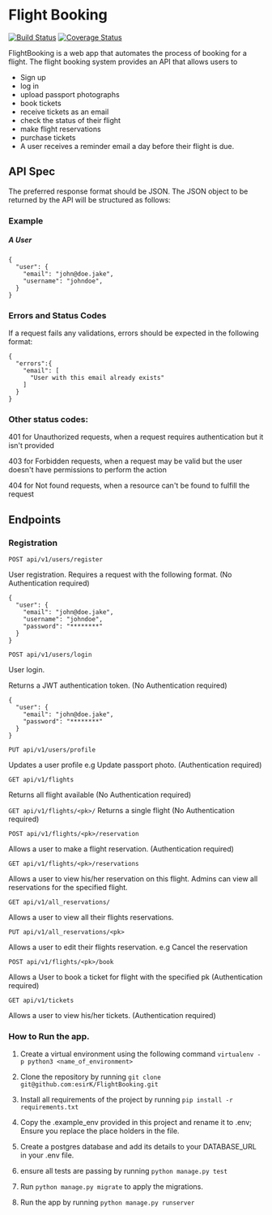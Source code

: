 # Flight Booking

[![Build Status](https://travis-ci.org/parseen254/flight-booking-api_django.svg?branch=develop)](https://travis-ci.org/parseen254/flight-booking-api_django)
[![Coverage Status](https://coveralls.io/repos/github/parseen254/flight-booking-api_django/badge.svg?branch=develop)](https://coveralls.io/github/parseen254/flight-booking-api_django?branch=develop)

FlightBooking is a web app that automates the process of booking for a flight.
The flight booking system provides an API that allows users to 

* Sign up
* log in
* upload passport photographs
* book tickets
* receive tickets as an email
* check the status of their flight
* make flight reservations
* purchase tickets
* A user receives a reminder email a day before their flight is due.

## API Spec
The preferred response format should be JSON.
The JSON object to be returned by the API will be structured as follows:
### Example
##### A User 
```source-json
{
  "user": {
    "email": "john@doe.jake",
    "username": "johndoe",
  }
}
```
### Errors and Status Codes
If a request fails any validations, errors should be expected in the following format:
```source-json
{
  "errors":{
    "email": [
      "User with this email already exists"
    ]
  }
}
```
### Other status codes:
401 for Unauthorized requests, when a request requires authentication but it isn't provided

403 for Forbidden requests, when a request may be valid but the user doesn't have permissions to perform the action

404 for Not found requests, when a resource can't be found to fulfill the request

## Endpoints
### Registration

`POST api/v1/users/register`

User registration.
Requires a request with the following format. (No Authentication required)
```source-json
{
  "user": {
    "email": "john@doe.jake",
    "username": "johndoe",
    "password": "********"
  }
}
```
`POST api/v1/users/login`

User login.

Returns a JWT authentication token. (No Authentication required)
```source-json
{
  "user": {
    "email": "john@doe.jake",
    "password": "********"
  }
}
```
`PUT api/v1/users/profile`

Updates a user profile e.g Update passport photo. (Authentication required)

`GET api/v1/flights`

Returns all flight available (No Authentication required)

`GET api/v1/flights/<pk>/`
Returns a single flight (No Authentication required)

`POST api/v1/flights/<pk>/reservation`

Allows a user to make a flight reservation. (Authentication required)

`GET api/v1/flights/<pk>/reservations`

Allows a user to view his/her reservation on this flight.
Admins can view all reservations for the specified flight.

`GET api/v1/all_reservations/`

Allows a user to view all their flights reservations.

`PUT api/v1/all_reservations/<pk>`

Allows a user to edit their flights reservation. e.g Cancel the reservation


`POST api/v1/flights/<pk>/book`

Allows a User to book a ticket for flight with the specified pk (Authentication required)

`GET api/v1/tickets` 

Allows a user to view his/her tickets. (Authentication required)

### How to Run the app.
   1. Create a virtual environment using the following command
   `virtualenv -p python3 <name_of_environment>`
    
   2. Clone the repository by running `git clone git@github.com:esirK/FlightBooking.git`
   3. Install all requirements of the project by running `pip install -r requirements.txt`
   4. Copy the .example_env provided in this project and rename it to .env; Ensure you replace the place holders in the file.
   5. Create a postgres database and add its details to your DATABASE_URL in your .env file.
   6. ensure all tests are passing by running `python manage.py test`
   7. Run `python manage.py migrate` to apply the migrations.
   8. Run the app by running `python manage.py runserver`
   